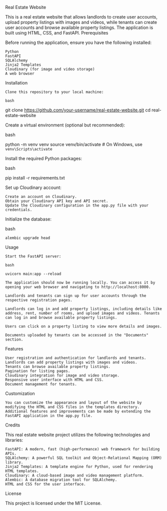 Real Estate Website

This is a real estate website that allows landlords to create user accounts, upload property listings with images and videos, while tenants can create user accounts and browse available property listings. The application is built using HTML, CSS, and FastAPI.
Prerequisites

Before running the application, ensure you have the following installed:

    Python
    FastAPI
    SQLAlchemy
    Jinja2 Templates
    Cloudinary (for image and video storage)
    A web browser

Installation

    Clone this repository to your local machine:

    bash

git clone https://github.com/your-username/real-estate-website.git
cd real-estate-website

Create a virtual environment (optional but recommended):

bash

python -m venv venv
source venv/bin/activate  # On Windows, use `venv\Scripts\activate`

Install the required Python packages:

bash

pip install -r requirements.txt

Set up Cloudinary account:

    Create an account on Cloudinary.
    Obtain your Cloudinary API key and API secret.
    Update the Cloudinary configuration in the app.py file with your credentials.

Initialize the database:

bash

    alembic upgrade head

Usage

    Start the FastAPI server:

    bash

    uvicorn main:app --reload

    The application should now be running locally. You can access it by opening your web browser and navigating to http://localhost:8000.

    Landlords and tenants can sign up for user accounts through the respective registration pages.

    Landlords can log in and add property listings, including details like address, rent, number of rooms, and upload images and videos. Tenants can log in and browse available property listings.

    Users can click on a property listing to view more details and images.

    Documents uploaded by tenants can be accessed in the "Documents" section.

Features

    User registration and authentication for landlords and tenants.
    Landlords can add property listings with images and videos.
    Tenants can browse available property listings.
    Pagination for listing pages.
    Cloudinary integration for image and video storage.
    Responsive user interface with HTML and CSS.
    Document management for tenants.

Customization

    You can customize the appearance and layout of the website by modifying the HTML and CSS files in the templates directory.
    Additional features and improvements can be made by extending the FastAPI application in the app.py file.

Credits

This real estate website project utilizes the following technologies and libraries:

    FastAPI: A modern, fast (high-performance) web framework for building APIs.
    SQLAlchemy: A powerful SQL toolkit and Object-Relational Mapping (ORM) library.
    Jinja2 Templates: A template engine for Python, used for rendering HTML templates.
    Cloudinary: A cloud-based image and video management platform.
    Alembic: A database migration tool for SQLAlchemy.
    HTML and CSS for the user interface.

License

This project is licensed under the MIT License.
